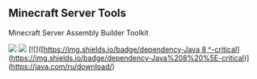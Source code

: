 ## Minecraft Server Tools

Minecraft Server Assembly Builder Toolkit

[![](https://img.shields.io/badge/Created%20by-flexice-success)](http://vk.com/fl3xice) [![](https://img.shields.io/badge/dependency-Python%203.8%20%5E-critical)](https://www.python.org/ftp/python/3.8.1/python-3.8.1.exe) [![]([[https://img.shields.io/badge/dependency-Java 8 ^-critical](https://img.shields.io/badge/dependency-Java%208%20%5E-critical)](https://img.shields.io/badge/dependency-Java%208%20%5E-critical)](https://java.com/ru/download/)
